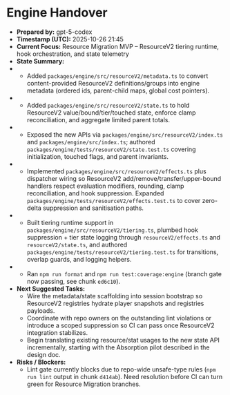 # Engine Handover

- **Prepared by:** gpt-5-codex
- **Timestamp (UTC):** 2025-10-26 21:45
- **Current Focus:** Resource Migration MVP – ResourceV2 tiering runtime, hook orchestration, and state telemetry
- **State Summary:**
- - Added `packages/engine/src/resourceV2/metadata.ts` to convert content-provided ResourceV2 definitions/groups into engine metadata (ordered ids, parent-child maps, global cost pointers).
- - Added `packages/engine/src/resourceV2/state.ts` to hold ResourceV2 value/bound/tier/touched state, enforce clamp reconciliation, and aggregate limited parent totals.
- - Exposed the new APIs via `packages/engine/src/resourceV2/index.ts` and `packages/engine/src/index.ts`; authored `packages/engine/tests/resourceV2/state.test.ts` covering initialization, touched flags, and parent invariants.
- - Implemented `packages/engine/src/resourceV2/effects.ts` plus dispatcher wiring so ResourceV2 add/remove/transfer/upper-bound handlers respect evaluation modifiers, rounding, clamp reconciliation, and hook suppression. Expanded `packages/engine/tests/resourceV2/effects.test.ts` to cover zero-delta suppression and sanitisation paths.
- - Built tiering runtime support in `packages/engine/src/resourceV2/tiering.ts`, plumbed hook suppression + tier state logging through `resourceV2/effects.ts` and `resourceV2/state.ts`, and authored `packages/engine/tests/resourceV2/tiering.test.ts` for transitions, overlap guards, and logging helpers.
- - Ran `npm run format` and `npm run test:coverage:engine` (branch gate now passing, see chunk `ed6c10`).
- **Next Suggested Tasks:**
  - Wire the metadata/state scaffolding into session bootstrap so ResourceV2 registries hydrate player snapshots and registries payloads.
  - Coordinate with repo owners on the outstanding lint violations or introduce a scoped suppression so CI can pass once ResourceV2 integration stabilizes.
  - Begin translating existing resource/stat usages to the new state API incrementally, starting with the Absorption pilot described in the design doc.
- **Risks / Blockers:**
  - Lint gate currently blocks due to repo-wide unsafe-type rules (`npm run lint` output in chunk `d414ab`). Need resolution before CI can turn green for Resource Migration branches.

